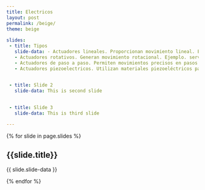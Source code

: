 ```yaml
---
title: Electricos
layout: post
permalink: /beige/
theme: beige
 
slides:
 - title: Tipos
   slide-data: - Actuadores lineales. Proporcionan movimiento lineal. Ejemplo. cilindros electricos,
   - Actuadores rotativos. Generan movimiento rotacional. Ejemplo. servomotores,
   - Actuadores de paso a paso. Permiten movimientos precisos en pasos discretos,
   - Actuadores piezoelectricos. Utilizan materiales piezoeléctricos para generar movimiento al aplicar voltaje.

     
 - title: Slide 2
   slide-data: This is second slide

   
 - title: Slide 3
   slide-data: This is third slide

---
```


{% for slide in page.slides %}
                    
<section data-background="{% if slide.background %}{{slide.background}}{% else %}{{page.background}}{% endif %}"><h1>{{slide.title}}</h1>{{ slide.slide-data }}</section>
                    
{% endfor %}
    

